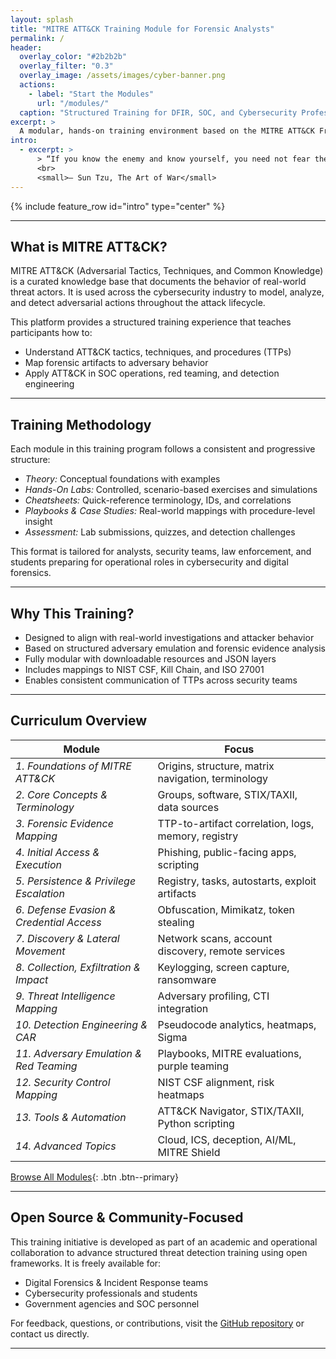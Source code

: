 ```yaml
---
layout: splash
title: "MITRE ATT&CK Training Module for Forensic Analysts"
permalink: /
header:
  overlay_color: "#2b2b2b"
  overlay_filter: "0.3"
  overlay_image: /assets/images/cyber-banner.png
  actions:
    - label: "Start the Modules"
      url: "/modules/"
  caption: "Structured Training for DFIR, SOC, and Cybersecurity Professionals"
excerpt: >
  A modular, hands-on training environment based on the MITRE ATT&CK Framework — developed to enhance adversary detection, forensic investigation, and security control mapping.
intro:
  - excerpt: >
      > “If you know the enemy and know yourself, you need not fear the result of a hundred battles.”
      <br>
      <small>— Sun Tzu, The Art of War</small>
---
```


{% include feature_row id="intro" type="center" %}

---

## What is MITRE ATT&CK?

MITRE ATT&CK (Adversarial Tactics, Techniques, and Common Knowledge) is a curated knowledge base that documents the behavior of real-world threat actors. It is used across the cybersecurity industry to model, analyze, and detect adversarial actions throughout the attack lifecycle.

This platform provides a structured training experience that teaches participants how to:
- Understand ATT&CK tactics, techniques, and procedures (TTPs)
- Map forensic artifacts to adversary behavior
- Apply ATT&CK in SOC operations, red teaming, and detection engineering

---

## Training Methodology

Each module in this training program follows a consistent and progressive structure:

- *Theory:* Conceptual foundations with examples
- *Hands-On Labs:* Controlled, scenario-based exercises and simulations
- *Cheatsheets:* Quick-reference terminology, IDs, and correlations
- *Playbooks & Case Studies:* Real-world mappings with procedure-level insight
- *Assessment:* Lab submissions, quizzes, and detection challenges

This format is tailored for analysts, security teams, law enforcement, and students preparing for operational roles in cybersecurity and digital forensics.

---

## Why This Training?

- Designed to align with real-world investigations and attacker behavior
- Based on structured adversary emulation and forensic evidence analysis
- Fully modular with downloadable resources and JSON layers
- Includes mappings to NIST CSF, Kill Chain, and ISO 27001
- Enables consistent communication of TTPs across security teams

---

## Curriculum Overview

| Module | Focus |
|--------|-------|
| *1. Foundations of MITRE ATT&CK* | Origins, structure, matrix navigation, terminology |
| *2. Core Concepts & Terminology* | Groups, software, STIX/TAXII, data sources |
| *3. Forensic Evidence Mapping* | TTP-to-artifact correlation, logs, memory, registry |
| *4. Initial Access & Execution* | Phishing, public-facing apps, scripting |
| *5. Persistence & Privilege Escalation* | Registry, tasks, autostarts, exploit artifacts |
| *6. Defense Evasion & Credential Access* | Obfuscation, Mimikatz, token stealing |
| *7. Discovery & Lateral Movement* | Network scans, account discovery, remote services |
| *8. Collection, Exfiltration & Impact* | Keylogging, screen capture, ransomware |
| *9. Threat Intelligence Mapping* | Adversary profiling, CTI integration |
| *10. Detection Engineering & CAR* | Pseudocode analytics, heatmaps, Sigma |
| *11. Adversary Emulation & Red Teaming* | Playbooks, MITRE evaluations, purple teaming |
| *12. Security Control Mapping* | NIST CSF alignment, risk heatmaps |
| *13. Tools & Automation* | ATT&CK Navigator, STIX/TAXII, Python scripting |
| *14. Advanced Topics* | Cloud, ICS, deception, AI/ML, MITRE Shield |

[Browse All Modules](/modules/){: .btn .btn--primary}

---

## Open Source & Community-Focused

This training initiative is developed as part of an academic and operational collaboration to advance structured threat detection training using open frameworks. It is freely available for:

- Digital Forensics & Incident Response teams
- Cybersecurity professionals and students
- Government agencies and SOC personnel

For feedback, questions, or contributions, visit the [GitHub repository](https://github.com/your-repo-link) or contact us directly.

---